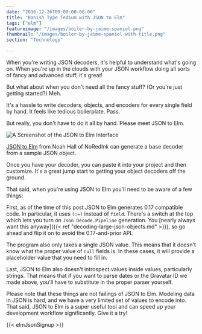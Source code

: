 ```yaml
---
date: "2016-12-26T09:00:00-06:00"
title: "Banish Type Tedium with JSON to Elm"
tags: ["elm"]
featureimage: "/images/boiler-by-jaime-spaniol.png"
thumbnail: "/images/boiler-by-jaime-spaniol-with-title.png"
section: "Technology"

---
```


When you're writing JSON decoders, it's helpful to understand what's going on.
When you're up in the clouds with your JSON workflow doing all sorts of fancy and advanced stuff, it's great!

But what about when you don't need all the fancy stuff?
(Or you're just getting started?)
Meh.

It's a hassle to write decoders, objects, and encoders for every single field by hand.
It feels like tedious boilerplate.
Pass.

But really, you don't have to do it all by hand.
Please meet JSON to Elm.

<!--more-->

![A Screenshot of the JSON to Elm Interface](/images/jsonToElm.png)

[JSON to Elm](http://json2elm.com) from Noah Hall of NoRedInk can generate a base decoder from a sample JSON object.

Once you have your decoder, you can paste it into your project and then customize.
It's a great jump start to getting your object decoders off the ground.

That said, when you're using JSON to Elm you'll need to be aware of a few things:

First, as of the time of this post JSON to Elm generates 0.17 compatible code.
In particular, it uses `(:=)` instead of `field`.
There's a switch at the top which lets you turn on `Json.Decode.Pipeline` generation.
You [nearly always want this anyway]({{< ref "decoding-large-json-objects.md" >}}), so go ahead and flip it on to avoid the 0.17-and-prior API.

The program also only takes a single JSON value.
This means that it doesn't know what the proper value of `null` fields is.
In these cases, it will provide a placeholder value that you need to fill in.

Last, JSON to Elm also doesn't introspect values inside values, particularly strings.
That means that if you want to parse dates or the Gravatar ID we made above, you'll have to substitute in the proper parser yourself.

Please note that these things are not failings of JSON to Elm.
Modeling data in JSON is hard, and we have a very limited set of values to encode into.
That said, JSON to Elm is a super useful tool and can speed up your development workflow significantly.
Give it a try!

{{< elmJsonSignup >}}
